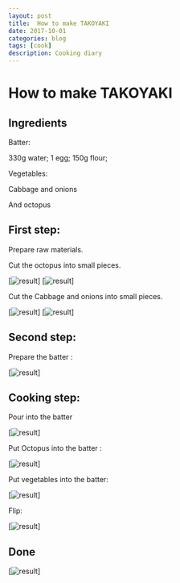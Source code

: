```yaml
---
layout: post
title:  How to make TAKOYAKI
date: 2017-10-01
categories: blog
tags: [cook]
description: Cooking diary
---
```


# How to make TAKOYAKI

## Ingredients

Batter:

330g water;
1 egg;
150g flour;

Vegetables:

Cabbage and onions 

And octopus

## First step:

Prepare raw materials.

Cut the octopus into small pieces.

[![result](http://oybqmhgid.bkt.clouddn.com/cook1%20%281%29.jpg)]
[![result](http://oybqmhgid.bkt.clouddn.com/cook1%20%284%29.jpg)]

Cut the Cabbage and onions  into small pieces.

[![result](http://oybqmhgid.bkt.clouddn.com/cook1%20%282%29.jpg)]
[![result](http://oybqmhgid.bkt.clouddn.com/cook1%20%283%29.jpg)]

## Second step:

 Prepare the batter :

[![result](http://oybqmhgid.bkt.clouddn.com/cook1%20%285%29.jpg)]

## Cooking step:

  Pour into the batter

[![result](http://oybqmhgid.bkt.clouddn.com/cook1%20%286%29.jpg)]

  Put Octopus into the batter :

[![result](http://oybqmhgid.bkt.clouddn.com/cook1%20%287%29.jpg)]

  Put vegetables into the batter:

[![result](http://oybqmhgid.bkt.clouddn.com/cook1%20%288%29.jpg)]

  Flip:

[![result](http://oybqmhgid.bkt.clouddn.com/cook1%20%289%29.jpg)]

## Done

[![result](http://oybqmhgid.bkt.clouddn.com/cook1%20%2811%29.jpg)]